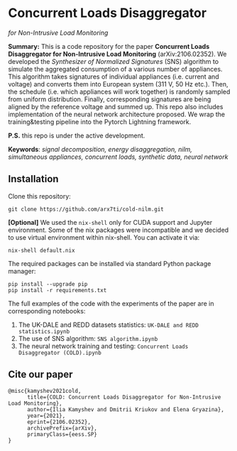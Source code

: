 # Concurrent Loads Disaggregator

_for Non-Intrusive Load Monitoring_

**Summary:** This is a code repository for the paper **Concurrent Loads Disaggregator for Non-Intrusive Load Monitoring** (arXiv:2106.02352). We developed the _Synthesizer of Normalized Signatures_ (SNS) algorithm to simulate the aggregated consumption of a various number of appliances. This algorithm takes signatures of individual appliances (i.e. current and voltage) and converts them into European system (311 V, 50 Hz etc.). Then, the schedule (i.e. which appliances will work together) is randomly sampled from uniform distribution. Finally, corresponding signatures are being aligned by the reference voltage and summed up. This repo also includes implementation of the neural network architecture proposed. We wrap the training&testing pipeline into the Pytorch Lightning framework.

**P.S.** this repo is under the active development.

**Keywords**: _signal decomposition, energy disaggregation, nilm, simultaneous appliances, concurrent loads, synthetic data, neural network_

## Installation

Clone this repository:

```
git clone https://github.com/arx7ti/cold-nilm.git
```

**[Optional]** We used the `nix-shell` only for CUDA support and Jupyter environment. Some of the nix packages were incompatible and we decided to use virtual environment within nix-shell. You can activate it via:

```
nix-shell default.nix
```

The required packages can be installed via standard Python package manager:

```
pip install --upgrade pip
pip install -r requirements.txt
```

The full examples of the code with the experiments of the paper are in corresponding notebooks:

1.  The UK-DALE and REDD datasets statistics: `UK-DALE and REDD statistics.ipynb`
2.  The use of SNS algorithm: `SNS algorithm.ipynb`
3.  The neural network training and testing: `Concurrent Loads Disaggregator (COLD).ipynb`

## Cite our paper

```
@misc{kamyshev2021cold,
      title={COLD: Concurrent Loads Disaggregator for Non-Intrusive Load Monitoring},
      author={Ilia Kamyshev and Dmitrii Kriukov and Elena Gryazina},
      year={2021},
      eprint={2106.02352},
      archivePrefix={arXiv},
      primaryClass={eess.SP}
}
```
